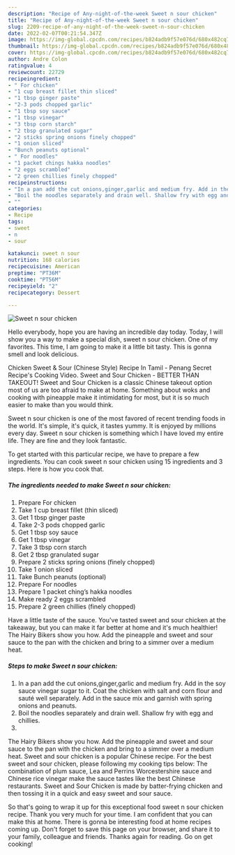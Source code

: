 ```yaml
---
description: "Recipe of Any-night-of-the-week Sweet n sour chicken"
title: "Recipe of Any-night-of-the-week Sweet n sour chicken"
slug: 2209-recipe-of-any-night-of-the-week-sweet-n-sour-chicken
date: 2022-02-07T00:21:54.347Z
image: https://img-global.cpcdn.com/recipes/b824adb9f57e076d/680x482cq70/sweet-n-sour-chicken-recipe-main-photo.jpg
thumbnail: https://img-global.cpcdn.com/recipes/b824adb9f57e076d/680x482cq70/sweet-n-sour-chicken-recipe-main-photo.jpg
cover: https://img-global.cpcdn.com/recipes/b824adb9f57e076d/680x482cq70/sweet-n-sour-chicken-recipe-main-photo.jpg
author: Andre Colon
ratingvalue: 4
reviewcount: 22729
recipeingredient:
- " For chicken"
- "1 cup breast fillet thin sliced"
- "1 tbsp ginger paste"
- "2-3 pods chopped garlic"
- "1 tbsp soy sauce"
- "1 tbsp vinegar"
- "3 tbsp corn starch"
- "2 tbsp granulated sugar"
- "2 sticks spring onions finely chopped"
- "1 onion sliced"
- "Bunch peanuts optional"
- " For noodles"
- "1 packet chings hakka noodles"
- "2 eggs scrambled"
- "2 green chillies finely chopped"
recipeinstructions:
- "In a pan add the cut onions,ginger,garlic and medium fry. Add in the soy sauce vinegar sugar to it. Coat the chicken with salt and corn flour and sauté well separately. Add in the sauce mix and garnish with spring onions and peanuts."
- "Boil the noodles separately and drain well. Shallow fry with egg and chillies."
- ""
categories:
- Recipe
tags:
- sweet
- n
- sour

katakunci: sweet n sour 
nutrition: 168 calories
recipecuisine: American
preptime: "PT36M"
cooktime: "PT56M"
recipeyield: "2"
recipecategory: Dessert

---
```



![Sweet n sour chicken](https://img-global.cpcdn.com/recipes/b824adb9f57e076d/680x482cq70/sweet-n-sour-chicken-recipe-main-photo.jpg)

Hello everybody, hope you are having an incredible day today. Today, I will show you a way to make a special dish, sweet n sour chicken. One of my favorites. This time, I am going to make it a little bit tasty. This is gonna smell and look delicious.

Chicken Sweet &amp; Sour (Chinese Style) Recipe In Tamil - Penang Secret Recipe&#39;s Cooking Video. Sweet and Sour Chicken - BETTER THAN TAKEOUT! Sweet and Sour Chicken is a classic Chinese takeout option most of us are too afraid to make at home. Something about woks and cooking with pineapple make it intimidating for most, but it is so much easier to make than you would think.

Sweet n sour chicken is one of the most favored of recent trending foods in the world. It's simple, it's quick, it tastes yummy. It is enjoyed by millions every day. Sweet n sour chicken is something which I have loved my entire life. They are fine and they look fantastic.


To get started with this particular recipe, we have to prepare a few ingredients. You can cook sweet n sour chicken using 15 ingredients and 3 steps. Here is how you cook that.

<!--inarticleads1-->

##### The ingredients needed to make Sweet n sour chicken:

1. Prepare  For chicken
1. Take 1 cup breast fillet (thin sliced)
1. Get 1 tbsp ginger paste
1. Take 2-3 pods chopped garlic
1. Get 1 tbsp soy sauce
1. Get 1 tbsp vinegar
1. Take 3 tbsp corn starch
1. Get 2 tbsp granulated sugar
1. Prepare 2 sticks spring onions (finely chopped)
1. Take 1 onion sliced
1. Take Bunch peanuts (optional)
1. Prepare  For noodles
1. Prepare 1 packet ching’s hakka noodles
1. Make ready 2 eggs scrambled
1. Prepare 2 green chillies (finely chopped)


Have a little taste of the sauce. You&#39;ve tasted sweet and sour chicken at the takeaway, but you can make it far better at home and it&#39;s much healthier! The Hairy Bikers show you how. Add the pineapple and sweet and sour sauce to the pan with the chicken and bring to a simmer over a medium heat. 

<!--inarticleads2-->

##### Steps to make Sweet n sour chicken:

1. In a pan add the cut onions,ginger,garlic and medium fry. Add in the soy sauce vinegar sugar to it. Coat the chicken with salt and corn flour and sauté well separately. Add in the sauce mix and garnish with spring onions and peanuts.
1. Boil the noodles separately and drain well. Shallow fry with egg and chillies.
1. 


The Hairy Bikers show you how. Add the pineapple and sweet and sour sauce to the pan with the chicken and bring to a simmer over a medium heat. Sweet and sour chicken is a popular Chinese recipe. For the best sweet and sour chicken, please following my cooking tips below: The combination of plum sauce, Lea and Perrins Worcestershire sauce and Chinese rice vinegar make the sauce tastes like the best Chinese restaurants. Sweet and Sour Chicken is made by batter-frying chicken and then tossing it in a quick and easy sweet and sour sauce. 

So that's going to wrap it up for this exceptional food sweet n sour chicken recipe. Thank you very much for your time. I am confident that you can make this at home. There is gonna be interesting food at home recipes coming up. Don't forget to save this page on your browser, and share it to your family, colleague and friends. Thanks again for reading. Go on get cooking!
